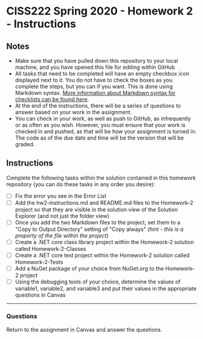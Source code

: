 # CISS222 Spring 2020 - Homework 2 - Instructions

## Notes
* Make sure that you have pulled down this repository to your local machine, and you have opened this file for editing within GitHub
* All tasks that need to be completed will have an empty checkbox icon displayed next to it. You do not have to check the boxes as you complete the steps, but you can if you want. This is done using Markdown syntax. [More information about Markdown syntax for checklists can be found here](https://github.blog/2014-04-28-task-lists-in-all-markdown-documents/).
* At the end of the instructions, there will be a series of questions to answer based on your work in the assignment.
* You can check in your work, as well as push to GitHub, as infrequently or as often as you wish. However, you must ensure that your work is checked in and pushed, as that will be how your assignment is turned in. The code as of the due date and time will be the version that will be graded.

## Instructions
Complete the following tasks within the solution contained in this homework repository (you can do these tasks in any order you desire):

- [ ] Fix the error you see in the Error List
- [ ] Add the hw2-instructions.md and README.md files to the Homework-2 project so that they are visible in the solution view of the Solution Explorer (and not just the folder view)
- [ ] Once you add the two Markdown files to the project, set them to a "Copy to Output Directory" setting of "Copy always" *(hint - this is a _property_ of the file within the project*)
- [ ] Create a .NET core class library project within the Homework-2 solution called Homework-2-Classes
- [ ] Create a .NET core test project within the Homework-2 solution called Homework-2-Tests
- [ ] Add a NuGet package of your choice from NuGet.org to the Homework-2 project
- [ ] Using the debugging tools of your choice, determine the values of variable1, variable2, and variable3 and put their values in the appropriate questions in Canvas

---

### Questions

Return to the assignment in Canvas and answer the questions.